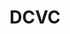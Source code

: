 ---
layout: firm_page
title: "DCVC"
id: "dcvc.com"
permalink: "/dcvcdcvc.com/"
website: "https://www.dcvc.com"
offices: "Palo Alto (United States), San Francisco (United States)"
investment_stages: "Seed, Series A"
portfolio_companies: "Pivot Bio, Agility Robotics, CH4 Global, Chroma Medicine"
portfolio_link: "https://www.dcvc.com/companies"
investment_markets: "Climate, Computational Bio & Chem, Cybersecurity, Security & Defense, Enterprise Enablement, Finance & Insurance, Foundational Technology, Industrial Transformation, Smart Agriculture, Space, TechBio, TechMed"
founded_year: "2011"
description: "DCVC is a deep tech venture capital firm that backs brilliant entrepreneurs addressing significant global challenges. With billions in assets under management, they build long-term relationships with founders, supporting them from inception to public market success."
linkedin: "https://www.linkedin.com/company/data-collective"
twitter: "https://twitter.com/dcvc"
instagram: ""
team_page: "https://www.dcvc.com/team"
investor_type: "Venture Capital"
crunchbase: "https://www.crunchbase.com/organization/data-collective"
pitchbook: "https://pitchbook.com/profiles/investor/53715-43"

# SEO Optimization
meta_title: "DCVC - VC Firm - projectstartups.com"
meta_description: "DCVC, DCVC is a deep tech venture capital firm that backs brilliant entrepreneurs addressing significant global challenges. With billions in assets under ma..."
meta_keywords: "DCVC, Climate, Computational Bio & Chem, Cybersecurity, Security & Defense, Enterprise Enablement, Finance & Insurance, Foundational Technology, Industrial Transformation, Smart Agriculture, Space, TechBio, TechMed, VC firm, venture capital, startup investor, projectstartups.com"
canonical_url: "https://vc.projectstartups.com/dcvcdcvc.com/"
---